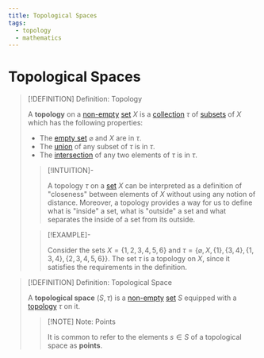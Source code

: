 ```yaml
---
title: Topological Spaces
tags:
  - topology
  - mathematics
---
```


# Topological Spaces

>[!DEFINITION] Definition: Topology
>
>A **topology** on a [non-empty](../../Set%20Theory/The%20Empty%20Set.md) [set](../../Set%20Theory/Sets.md) $X$ is a [collection](../../Set%20Theory/Collections/Collections.md) $\tau$ of [subsets](../../Set%20Theory/Sets.md) of $X$ which has the following properties:
>
>- The [empty set](../../Set%20Theory/The%20Empty%20Set.md) $\varnothing$ and $X$ are in $\tau$.
>- The [union](../../Set%20Theory/Collections/Operations%20with%20Collections.md) of any subset of $\tau$ is in $\tau$.
>- The [intersection](../../Set%20Theory/Set%20Operations.md) of any two elements of $\tau$ is in $\tau$.
>
>>[!INTUITION]-
>>
>>A topology $\tau$ on a [set](../../Set%20Theory/Sets.md) $X$ can be interpreted as a definition of "closeness" between elements of $X$ without using any notion of distance. Moreover, a topology provides a way for us to define what is "inside" a set, what is "outside" a set and what separates the inside of a set from its outside.
>> 
>
>>[!EXAMPLE]-
>>
>>Consider the sets $X = \{1,2,3,4,5,6\}$ and $\tau = \{\varnothing, X, \{1\}, \{3,4\}, \{1,3,4\}, \{2,3,4,5,6\}\}$. The set $\tau$ is a topology on $X$, since it satisfies the requirements in the definition.
>>
>

>[!DEFINITION] Definition: Topological Space
>
>A **topological space** $(S,\tau)$ is a [non-empty](../../Set%20Theory/The%20Empty%20Set.md) [set](../../Set%20Theory/Sets.md) $S$ equipped with a [topology](./index.md) $\tau$ on it.
>
>>[!NOTE] Note: Points
>>
>>It is common to refer to the elements $s \in S$ of a topological space as **points**.
>>
>

